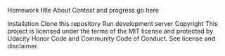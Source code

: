 Homework title
About
Context and progress go here

Installation
Clone this repository
Run development server
Copyright
This project is licensed under the terms of the MIT license and protected by Udacity Honor Code and Community Code of Conduct. See license and disclaimer.
